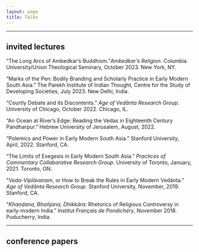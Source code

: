 ```yaml
---
layout: page
title: Talks
---
```


---
invited lectures
---

“The Long Arcs of Ambedkar’s Buddhism.”*Ambedkar’s Religion*. Columbia University/Union Theological Seminary, October 2023. New York, NY.

“Marks of the Pen: Bodily Branding and Scholarly Practice in Early Modern South Asia.” The Parekh Institute of Indian Thought, Centre for the Study of Developing Societies, July 2023. New Delhi, India.

“Courtly Debate and its Discontents.” *Age of Vedānta Research Group*. University of Chicago, October 2022. Chicago, IL.

“An Ocean at River’s Edge: Reading the Vedas in Eighteenth Century Pandharpur.” Hebrew University of Jerusalem, August, 2022.

“Polemics and Power in Early Modern South Asia.” Stanford University, April, 2022. Stanford, CA.

“The Limits of Exegesis in Early Modern South Asia.” *Practices of Commentary Collaborative Research Group*. University of Toronto, January, 2021. Toronto, ON.

"*Veda-Viplāvanam*, or How to Break the Rules in Early Modern Vedānta.” *Age of Vedānta Research Group.* Stanford University, November, 2019. Stanford, CA.

"*Khaṇḍana, Bhañjana, Dhikkāra*: Rhetorics of Religious Controversy in early-modern India.” *Institut Français de Pondichéry*, November 2018. Puducherry, India.


---
conference papers
---
